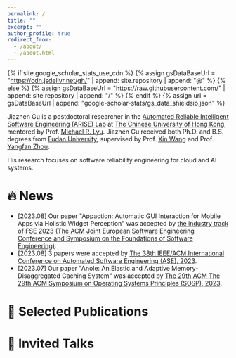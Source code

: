 ```yaml
---
permalink: /
title: ""
excerpt: ""
author_profile: true
redirect_from: 
  - /about/
  - /about.html
---
```


{% if site.google_scholar_stats_use_cdn %}
{% assign gsDataBaseUrl = "https://cdn.jsdelivr.net/gh/" | append: site.repository | append: "@" %}
{% else %}
{% assign gsDataBaseUrl = "https://raw.githubusercontent.com/" | append: site.repository | append: "/" %}
{% endif %}
{% assign url = gsDataBaseUrl | append: "google-scholar-stats/gs_data_shieldsio.json" %}

<span class='anchor' id='about-me'></span>

Jiazhen Gu is a postdoctoral researcher in the [Automated Reliable Intelligent Software Engineering (ARISE) Lab](http://ariselab.cse.cuhk.edu.hk/) at [The Chinese University of Hong Kong](https://www.cuhk.edu.hk/), mentored by Prof. [Michael R. Lyu](https://www.cse.cuhk.edu.hk/lyu/). Jiazhen Gu received both Ph.D. and B.S. degrees from [Fudan University](https://www.fudan.edu.cn/), supervised by Prof. [Xin Wang](https://faculty.fudan.edu.cn/wangxin/zh_CN/) and Prof. [Yangfan Zhou](https://appsrv.cse.cuhk.edu.hk/~yfzhou/).

His research focuses on software reliability engineering for cloud and AI systems.


# 🔥 News
- [2023.08] Our paper "Appaction: Automatic GUI Interaction for Mobile Apps via Holistic Widget Perception" was accepted by [the industry track of FSE 2023 (The ACM Joint European Software Engineering Conference and Symposium on the Foundations of Software Engineering)](https://conf.researchr.org/home/fse-2023/).
- [2023.08] 3 papers were accepted by [The 38th IEEE/ACM International Conference on Automated Software Engineering (ASE), 2023](https://conf.researchr.org/home/ase-2023). 
- [2023.07] Our paper "Anole: An Elastic and Adaptive Memory-Disaggregated Caching
  System" was accepted by [The 29th ACM The 29th ACM Symposium on Operating Systems Principles (SOSP), 2023](https://sosp2023.mpi-sws.org/).

# 📝 Selected Publications 

<!-- <div class='paper-box'><div class='paper-box-image'><div><div class="badge">CVPR 2016</div><img src='images/500x300.png' alt="sym" width="100%"></div></div>
<div class='paper-box-text' markdown="1">

[Deep Residual Learning for Image Recognition](https://openaccess.thecvf.com/content_cvpr_2016/papers/He_Deep_Residual_Learning_CVPR_2016_paper.pdf)

**Kaiming He**, Xiangyu Zhang, Shaoqing Ren, Jian Sun -->

<!-- # 🎖 Honors and Awards
- *2021.10* Lorem ipsum dolor sit amet, consectetur adipiscing elit. Vivamus ornare aliquet ipsum, ac tempus justo dapibus sit amet. 
- *2021.09* Lorem ipsum dolor sit amet, consectetur adipiscing elit. Vivamus ornare aliquet ipsum, ac tempus justo dapibus sit amet.  -->

# 💬 Invited Talks
<!-- - *2021.06*, Lorem ipsum dolor sit amet, consectetur adipiscing elit. Vivamus ornare aliquet ipsum, ac tempus justo dapibus sit amet. 
- *2021.03*, Lorem ipsum dolor sit amet, consectetur adipiscing elit. Vivamus ornare aliquet ipsum, ac tempus justo dapibus sit amet.  \| [\[video\]](https://github.com/) -->

<!-- # 💻 Internships
- *2019.05 - 2020.02*, [Lorem](https://github.com/), China. -->